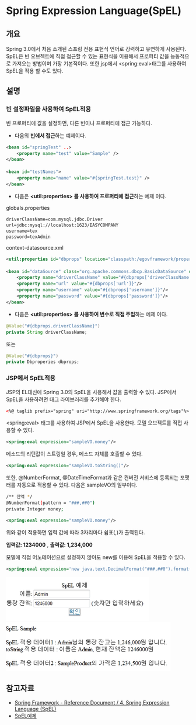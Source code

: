 # Spring Expression Language(SpEL)

## 개요

 Spring 3.0에서 처음 소개된 스프링 전용 표현식 언어로 강력하고 유연하게 사용된다.  
SpEL은 빈 오브젝트에 직접 접근할 수 있는 표현식을 이용해서 프로퍼티 값을 능동적으로 가져오는 방법이며 가장 기본적이다. 또한 jsp에서 &lt;spring:eval&gt;태그를 사용하여 SpEL을 적용 할 수도 있다.

## 설명

### 빈 설정파일을 사용하여 SpEL적용

 빈 프로퍼티에 값을 설정하면, 다른 빈이나 프로퍼티에 접근 가능하다.

- 다음의 **빈에서 접근**하는 예제이다.

```xml
<bean id="springTest" ..>
	<property name="test" value="Sample" />
</bean>
 
<bean id="testNames">
	<property name="name" value="#{springTest.test}" />
</bean>
```

- 다음은 **&lt;util:properties&gt; 를 사용하여 프로퍼티에 접근**하는 예제 이다.

 globals.properties

 ```properties
driverClassName=com.mysql.jdbc.Driver
url=jdbc:mysql://localhost:1623/EASYCOMPANY
username=tex
password=texAdmin
```

 context-datasource.xml

```xml
<util:properties id="dbprops" location="classpath:/egovframework/property/globals.properties" />
 
<bean id="dataSource" class="org.apache.commons.dbcp.BasicDataSource" destroy-method="close">
	<property name="driverClassName" value="#{dbprops['driverClassName']}"/>
	<property name="url" value="#{dbprops['url']}"/>
	<property name="username" value="#{dbprops['username']}"/>
	<property name="password" value="#{dbprops['password']}"/>
</bean>
```

- 다음은 **&lt;util:properties&gt; 를 사용하여 변수로 직접 주입**하는 예제 이다.

 ```java
@Value("#{dbprops.driverClassName}")
private String driverClassName;
```

 또는

 ```java
@Value("#{dbprops}")
private Dbproperies dbprops;
```

### JSP에서 SpEL적용

 JSP의 EL대신에 Spring 3.0의 SpEL을 사용해서 값을 출력할 수 있다. JSP에서 SpEL을 사용하려면 태그 라이브러리를 추가해야 한다.

```xml
<%@ taglib prefix="spring" uri="http://www.springframework.org/tags"%>
```

 &lt;spring:eval&gt; 태그를 사용하여 JSP에서 SpEL을 사용한다. 모델 오브젝트를 직접 사용할 수 있다.

```xml
<spring:eval expression="sampleVO.money"/>
```

 메소드의 리턴값이 스트링일 경우, 메소드 자체를 호출할 수 있다.

```xml
<spring:eval expression="sampleVO.toString()"/>
```

 또한, @NumberFormat, @DateTimeFormat과 같은 컨버전 서비스에 등록되는 포맷터를 자동으로 적용할 수 있다. 다음은 sampleVO의 일부이다.

 ```bash
 /** 잔액 */
@NumberFormat(pattern = "###,##0")
private Integer money;
```

```xml
<spring:eval expression="sampleVO.money"/>
```

 위와 같이 적용하면 입력 값에 따라 3자리마다 쉼표(,)가 출력된다.

 **입력값: 1234000** , **출력값: 1,234,000**

 모델에 직접 어노테이션으로 설정하지 않아도 new를 이용해 SpEL을 적용할 수 있다.

```xml
<spring:eval expression='new java.text.DecimalFormat("###,##0").format(price)'/>
```

 ![image](./images/egovframework:rte2:ptl:spel1.jpg)![image](./images/egovframework:rte2:ptl:spel3.jpg)

## 참고자료

- [Spring Framework - Reference Document / 4. Spring Expression Language (SpEL)](https://docs.spring.io/spring-framework/docs/5.3.27/reference/html/core.html#expressions)
- [SpEL예제](https://www.egovframe.go.kr//wiki/doku.php?id=egovframework:rte3.9:rex:spel_%EC%98%88%EC%A0%9C)